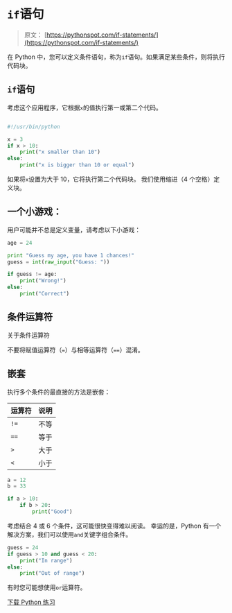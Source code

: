 # `if`语句

> 原文： [https://pythonspot.com/if-statements/](https://pythonspot.com/if-statements/)

在 Python 中，您可以定义条件语句，称为`if`语句。如果满足某些条件，则将执行代码块。

## `if`语句

考虑这个应用程序，它根据`x`的值执行第一或第二个代码。

```py

#!/usr/bin/python

x = 3
if x > 10:
    print("x smaller than 10")
else:
    print("x is bigger than 10 or equal")

```

如果将`x`设置为大于 10，它将执行第二个代码块。 我们使用缩进（4 个空格）定义块。

## 一个小游戏：

用户可能并不总是定义变量，请考虑以下小游戏：

```py
age = 24

print "Guess my age, you have 1 chances!"
guess = int(raw_input("Guess: "))

if guess != age:
    print("Wrong!")
else:
    print("Correct")

```

## 条件运算符

关于条件运算符

不要将赋值运算符（`=`）与相等运算符（`==`）混淆。

## 嵌套

执行多个条件的最直接的方法是嵌套：

| **运算符** | **说明** |
| --- | --- |
| `!=` | 不等 |
| `==` | 等于 |
| `>` | 大于 |
| `<` | 小于 |

```py
a = 12
b = 33

if a > 10:
    if b > 20:
        print("Good")

```

考虑结合 4 或 6 个条件，这可能很快变得难以阅读。 幸运的是，Python 有一个解决方案，我们可以使用`and`关键字组合条件。

```py
guess = 24
if guess > 10 and guess < 20:
    print("In range")
else:
    print("Out of range")

```

有时您可能想使用`or`运算符。

[下载 Python 练习](https://pythonspot.com/download-python-exercises/)